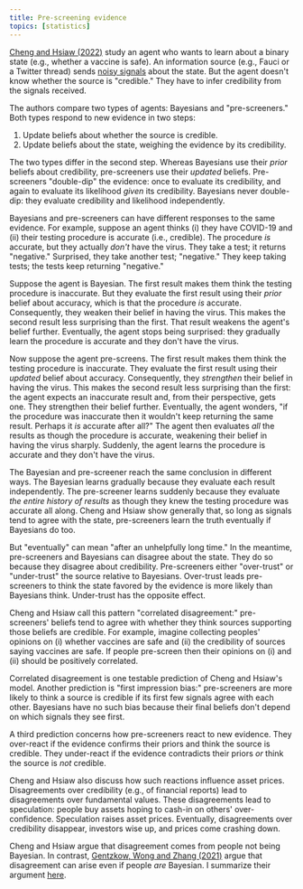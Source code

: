 ```yaml
---
title: Pre-screening evidence
topics: [statistics]
---
```


[Cheng and Hsiaw (2022)](https://doi.org/10.1016/j.jet.2021.105401) study an agent who wants to learn about a binary state (e.g., whether a vaccine is safe).
An information source (e.g., Fauci or a Twitter thread) sends [noisy signals](/blog/learning-noisy-signals/) about the state.
But the agent doesn't know whether the source is "credible."
They have to infer credibility from the signals received.

The authors compare two types of agents: Bayesians and "pre-screeners."
Both types respond to new evidence in two steps:

1. Update beliefs about whether the source is credible.
2. Update beliefs about the state, weighing the evidence by its credibility.

The two types differ in the second step.
Whereas Bayesians use their *prior* beliefs about credibility, pre-screeners use their *updated* beliefs.
Pre-screeners "double-dip" the evidence: once to evaluate its credibility, and again to evaluate its likelihood *given* its credibility.
Bayesians never double-dip: they evaluate credibility and likelihood independently.

Bayesians and pre-screeners can have different responses to the same evidence.
For example, suppose an agent thinks (i) they have COVID-19 and (ii) their testing procedure is accurate (i.e., credible).
The procedure  *is* accurate, but they actually *don't* have the virus.
They take a test; it returns "negative."
Surprised, they take another test; "negative."
They keep taking tests; the tests keep returning "negative."

Suppose the agent is Bayesian.
The first result makes them think the testing procedure is inaccurate.
But they evaluate the first result using their *prior* belief about accuracy, which is that the procedure *is* accurate.
Consequently, they weaken their belief in having the virus.
This makes the second result less surprising than the first.
That result weakens the agent's belief further.
Eventually, the agent stops being surprised: they gradually learn the procedure is accurate and they don't have the virus.

Now suppose the agent pre-screens.
The first result makes them think the testing procedure is inaccurate.
They evaluate the first result using their *updated* belief about accuracy.
Consequently, they *strengthen* their belief in having the virus.
This makes the second result less surprising than the first: the agent expects an inaccurate result and, from their perspective, gets one.
They strengthen their belief further.
Eventually, the agent wonders, "if the procedure was inaccurate then it wouldn't keep returning the same result.
Perhaps it *is* accurate after all?"
The agent then evaluates *all* the results as though the procedure is accurate, weakening their belief in having the virus sharply.
Suddenly, the agent learns the procedure is accurate and they don't have the virus.

The Bayesian and pre-screener reach the same conclusion in different ways.
The Bayesian learns gradually because they evaluate each result independently.
The pre-screener learns suddenly because they evaluate *the entire history of results* as though they knew the testing procedure was accurate all along.
Cheng and Hsiaw show generally that, so long as signals tend to agree with the state, pre-screeners learn the truth eventually if Bayesians do too.

But "eventually" can mean "after an unhelpfully long time."
In the meantime, pre-screeners and Bayesians can disagree about the state.
They do so because they disagree about credibility.
Pre-screeners either "over-trust" or "under-trust" the source relative to Bayesians.
Over-trust leads pre-screeners to think the state favored by the evidence is more likely than Bayesians think.
Under-trust has the opposite effect.

Cheng and Hsiaw call this pattern "correlated disagreement:" pre-screeners' beliefs tend to agree with whether they think sources supporting those beliefs are credible.
For example, imagine collecting peoples' opinions on (i) whether vaccines are safe and (ii) the credibility of sources saying vaccines are safe.
If people pre-screen then their opinions on (i) and (ii) should be positively correlated.

Correlated disagreement is one testable prediction of Cheng and Hsiaw's model.
Another prediction is "first impression bias:" pre-screeners are more likely to think a source is credible if its first few signals agree with each other.
Bayesians have no such bias because their final beliefs don't depend on which signals they see first.

A third prediction concerns how pre-screeners react to new evidence.
They over-react if the evidence confirms their priors and think the source is credible.
They under-react if the evidence contradicts their priors *or* think the source is *not* credible.

Cheng and Hsiaw also discuss how such reactions influence asset prices.
Disagreements over credibility (e.g., of financial reports) lead to disagreements over fundamental values.
These disagreements lead to speculation: people buy assets hoping to cash-in on others' over-confidence.
Speculation raises asset prices.
Eventually, disagreements over credibility disappear, investors wise up, and prices come crashing down.

Cheng and Hsiaw argue that disagreement comes from people not being Bayesian.
In contrast, [Gentzkow, Wong and Zhang (2021)](https://web.stanford.edu/~gentzkow/research/trust.pdf) argue that disagreement can arise even if people *are* Bayesian.
I summarize their argument [here](/blog/ideological-bias-trust-information-sources).
